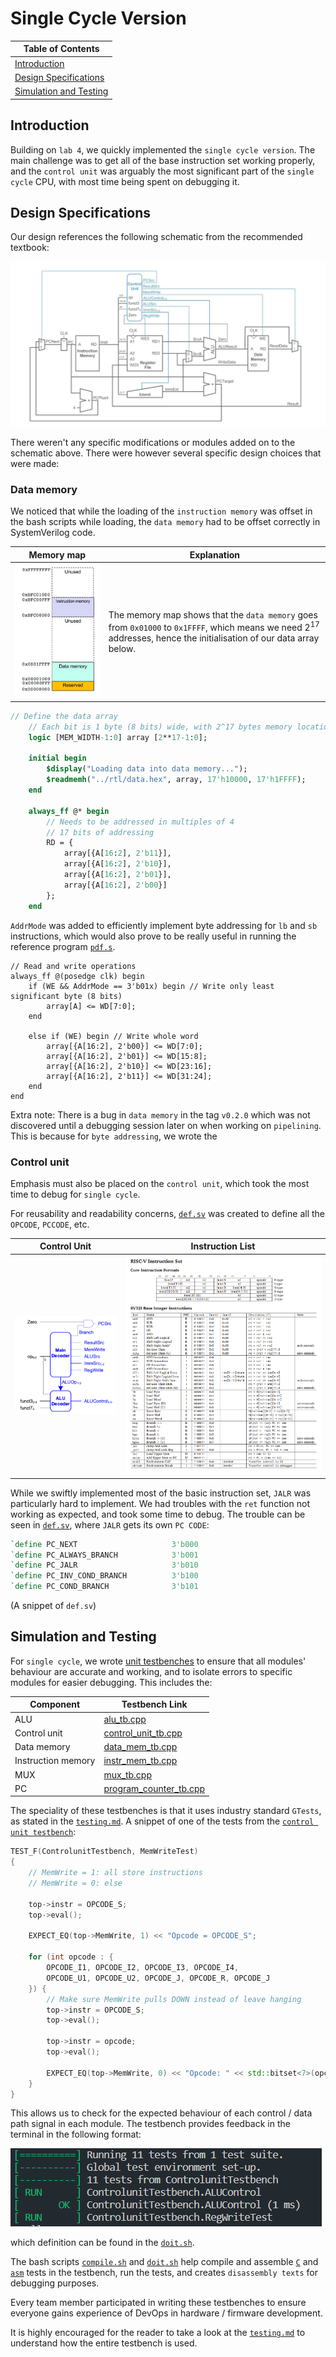 # Single Cycle Version

| Table of Contents |
|-|
| [Introduction](#introduction) |
| [Design Specifications](#design-specifications) |
| [Simulation and Testing](#simulation-and-testing) |

## Introduction

Building on `lab 4`, we quickly implemented the `single cycle version`. The main challenge was to get all of the base instruction set working properly, and the `control unit` was arguably the most significant part of the `single cycle` CPU, with most time being spent on debugging it.

## Design Specifications

Our design references the following schematic from the recommended textbook:

![Single Cycle](../../images/single_cycle.png)

There weren't any specific modifications or modules added on to the schematic above. There were however several specific design choices that were made:

### Data memory

We noticed that while the loading of the `instruction memory` was offset in the bash scripts while loading, the `data memory` had to be offset correctly in SystemVerilog code.

| Memory map | Explanation |
|-|-|
| ![Memory map](<../../images/mem_stack.jpg>) | The memory map shows that the `data memory` goes from `0x01000` to `0x1FFFF`, which means we need $2^{17}$ addresses, hence the initialisation of our data array below.

```sv
// Define the data array
    // Each bit is 1 byte (8 bits) wide, with 2^17 bytes memory locations
    logic [MEM_WIDTH-1:0] array [2**17-1:0];

    initial begin
        $display("Loading data into data memory...");
        $readmemh("../rtl/data.hex", array, 17'h10000, 17'h1FFFF);
    end

    always_ff @* begin
        // Needs to be addressed in multiples of 4
        // 17 bits of addressing
        RD = {
            array[{A[16:2], 2'b11}],
            array[{A[16:2], 2'b10}], 
            array[{A[16:2], 2'b01}],    
            array[{A[16:2], 2'b00}] 
        };
    end
``` 

`AddrMode` was added to efficiently implement byte addressing for `lb` and `sb` instructions, which would also prove to be really useful in running the reference program [`pdf.s`](../../tb/asm/pdf.s).

```SV
// Read and write operations
always_ff @(posedge clk) begin
    if (WE && AddrMode == 3'b01x) begin // Write only least significant byte (8 bits)
        array[A] <= WD[7:0];
    end

    else if (WE) begin // Write whole word
        array[{A[16:2], 2'b00}] <= WD[7:0];
        array[{A[16:2], 2'b01}] <= WD[15:8];
        array[{A[16:2], 2'b10}] <= WD[23:16];
        array[{A[16:2], 2'b11}] <= WD[31:24];
    end
end
```

Extra note: There is a bug in `data memory` in the tag `v0.2.0` which was not discovered until a debugging session later on when working on `pipelining`. This is because for `byte addressing`, we wrote the 

### Control unit

Emphasis must also be placed on the `control unit`, which took the most time to debug for `single cycle`. 

For reusability and readability concerns, [`def.sv`](../../rtl/def.sv) was created to define all the `OPCODE`, `PCCODE`, etc.

| Control Unit | Instruction List |
|-|-|
| ![Control Unit](../../images/control_unit.png) | ![Instr List](../../images/RISC-Vcard.png) |

While we swiftly implemented most of the basic instruction set, `JALR` was particularly hard to implement. We had troubles with the `ret` function not working as expected, and took some time to debug. The trouble can be seen in [`def.sv`](../../rtl/def.sv), where `JALR` gets its own `PC CODE`:

```sv
`define PC_NEXT                     3'b000
`define PC_ALWAYS_BRANCH            3'b001
`define PC_JALR                     3'b010
`define PC_INV_COND_BRANCH          3'b100
`define PC_COND_BRANCH              3'b101
```
(A snippet of `def.sv`)

## Simulation and Testing

For `single cycle`, we wrote [unit testbenches](../../tb/test) to ensure that all modules' behaviour are accurate and working, and to isolate errors to specific modules for easier debugging. This includes the:

| Component | Testbench Link |
|-|-|
| ALU | [alu_tb.cpp](../../tb/test/alu_tb.cpp) |
| Control unit | [control_unit_tb.cpp](../../tb/test/control_unit_tb.cpp) |
| Data memory | [data_mem_tb.cpp](../../tb/test/data_mem_tb.cpp) |
| Instruction memory | [instr_mem_tb.cpp](../../tb/test/instr_mem_tb.cpp) |
| MUX | [mux_tb.cpp](../../tb/test/mux_tb.cpp) |
| PC | [program_counter_tb.cpp](../../tb/test/program_counter_tb.cpp) |

The speciality of these testbenches is that it uses industry standard `GTests`, 
as stated in the [`testing.md`](testing.md). A snippet of one of the tests from 
the [`control unit testbench`](../../tb/test/control_unit_tb.cpp):

```cpp
TEST_F(ControlunitTestbench, MemWriteTest)
{   
    // MemWrite = 1: all store instructions
    // MemWrite = 0: else

    top->instr = OPCODE_S;
    top->eval();

    EXPECT_EQ(top->MemWrite, 1) << "Opcode = OPCODE_S";

    for (int opcode : { 
        OPCODE_I1, OPCODE_I2, OPCODE_I3, OPCODE_I4, 
        OPCODE_U1, OPCODE_U2, OPCODE_J, OPCODE_R, OPCODE_J
    }) {
        // Make sure MemWrite pulls DOWN instead of leave hanging
        top->instr = OPCODE_S;
        top->eval();

        top->instr = opcode;
        top->eval();

        EXPECT_EQ(top->MemWrite, 0) << "Opcode: " << std::bitset<7>(opcode);
    }
}
```
This allows us to check for the expected behaviour of each control / data path signal in each module. The testbench provides feedback in the terminal in the following format:

![GTest running in terminal](../../images/gtest.png)

which definition can be found in the [`doit.sh`](../../tb/doit.sh).

The bash scripts [`compile.sh`](../../tb/compile.sh) and 
[`doit.sh`](../../tb/doit.sh) help compile and assemble 
[`C`](../../tb/c/) and [`asm`](../../tb/asm) tests in the testbench, run the 
tests, and creates `disassembly texts` for debugging purposes.

Every team member participated in writing these testbenches to ensure 
everyone gains experience of DevOps in hardware / firmware development. 

It is highly encouraged for the reader to take a look at 
the [`testing.md`](testing.md) to understand how the entire testbench is used.
